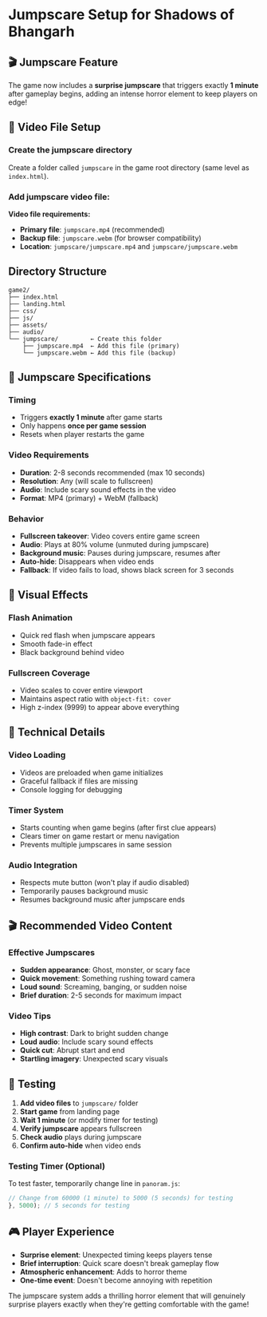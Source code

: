 # Jumpscare Setup for Shadows of Bhangarh

## 🎬 Jumpscare Feature

The game now includes a **surprise jumpscare** that triggers exactly **1 minute** after gameplay begins, adding an intense horror element to keep players on edge!

## 📁 Video File Setup

### Create the jumpscare directory
Create a folder called `jumpscare` in the game root directory (same level as `index.html`).

### Add jumpscare video file:

**Video file requirements:**
- **Primary file**: `jumpscare.mp4` (recommended)
- **Backup file**: `jumpscare.webm` (for browser compatibility)
- **Location**: `jumpscare/jumpscare.mp4` and `jumpscare/jumpscare.webm`

## Directory Structure
```
game2/
├── index.html
├── landing.html
├── css/
├── js/
├── assets/
├── audio/
└── jumpscare/         ← Create this folder
    ├── jumpscare.mp4  ← Add this file (primary)
    └── jumpscare.webm ← Add this file (backup)
```

## 🎯 Jumpscare Specifications

### **Timing**
- Triggers **exactly 1 minute** after game starts
- Only happens **once per game session**
- Resets when player restarts the game

### **Video Requirements**
- **Duration**: 2-8 seconds recommended (max 10 seconds)
- **Resolution**: Any (will scale to fullscreen)
- **Audio**: Include scary sound effects in the video
- **Format**: MP4 (primary) + WebM (fallback)

### **Behavior**
- **Fullscreen takeover**: Video covers entire game screen
- **Audio**: Plays at 80% volume (unmuted during jumpscare)
- **Background music**: Pauses during jumpscare, resumes after
- **Auto-hide**: Disappears when video ends
- **Fallback**: If video fails to load, shows black screen for 3 seconds

## 🎨 Visual Effects

### **Flash Animation**
- Quick red flash when jumpscare appears
- Smooth fade-in effect
- Black background behind video

### **Fullscreen Coverage**
- Video scales to cover entire viewport
- Maintains aspect ratio with `object-fit: cover`
- High z-index (9999) to appear above everything

## 🔧 Technical Details

### **Video Loading**
- Videos are preloaded when game initializes
- Graceful fallback if files are missing
- Console logging for debugging

### **Timer System**
- Starts counting when game begins (after first clue appears)
- Clears timer on game restart or menu navigation
- Prevents multiple jumpscares in same session

### **Audio Integration**
- Respects mute button (won't play if audio disabled)
- Temporarily pauses background music
- Resumes background music after jumpscare ends

## 🎬 Recommended Video Content

### **Effective Jumpscares**
- **Sudden appearance**: Ghost, monster, or scary face
- **Quick movement**: Something rushing toward camera
- **Loud sound**: Screaming, banging, or sudden noise
- **Brief duration**: 2-5 seconds for maximum impact

### **Video Tips**
- **High contrast**: Dark to bright sudden change
- **Loud audio**: Include scary sound effects
- **Quick cut**: Abrupt start and end
- **Startling imagery**: Unexpected scary visuals

## 🧪 Testing

1. **Add video files** to `jumpscare/` folder
2. **Start game** from landing page
3. **Wait 1 minute** (or modify timer for testing)
4. **Verify jumpscare** appears fullscreen
5. **Check audio** plays during jumpscare
6. **Confirm auto-hide** when video ends

### **Testing Timer (Optional)**
To test faster, temporarily change line in `panoram.js`:
```javascript
// Change from 60000 (1 minute) to 5000 (5 seconds) for testing
}, 5000); // 5 seconds for testing
```

## 🎮 Player Experience

- **Surprise element**: Unexpected timing keeps players tense
- **Brief interruption**: Quick scare doesn't break gameplay flow  
- **Atmospheric enhancement**: Adds to horror theme
- **One-time event**: Doesn't become annoying with repetition

The jumpscare system adds a thrilling horror element that will genuinely surprise players exactly when they're getting comfortable with the game!
